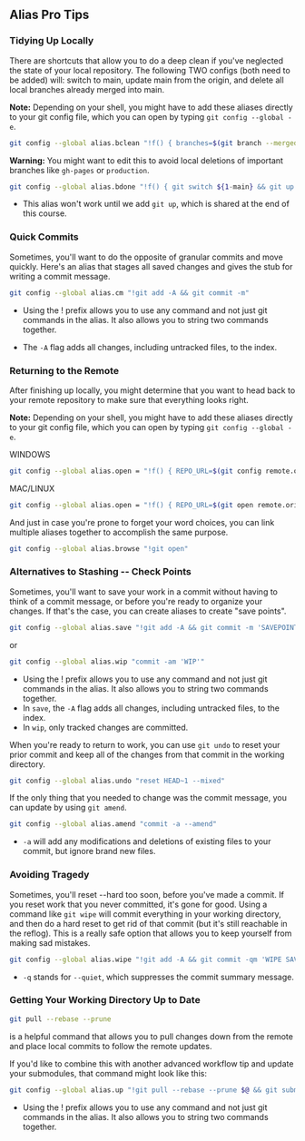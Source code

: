 ## Alias Pro Tips

### Tidying Up Locally

There are shortcuts that allow you to do a deep clean if you've neglected the state of your local repository. The following TWO configs (both need to be added) will: switch to main, update main from the origin, and delete all local branches already merged into main.

**Note:** Depending on your shell, you might have to add these aliases directly to your git config file, which you can open by typing `git config --global -e`.

```sh
git config --global alias.bclean "!f() { branches=$(git branch --merged ${1-main} | grep -v " ${1-main}$"); [ -z \"$branches\" ] || git branch -d $branches; }; f"
```

**Warning:** You might want to edit this to avoid local deletions of important branches like `gh-pages` or `production`.

```sh
git config --global alias.bdone "!f() { git switch ${1-main} && git up && git bclean ${1-main}; }; f"
```

- This alias won't work until we add `git up`, which is shared at the end of this course.

### Quick Commits

Sometimes, you'll want to do the opposite of granular commits and move quickly. Here's an alias that stages all saved changes and gives the stub for writing a commit message.

```sh
git config --global alias.cm "!git add -A && git commit -m"
```

- Using the ! prefix allows you to use any command and not just git commands in the alias. It also allows you to string two commands together.

- The `-A` flag adds all changes, including untracked files, to the index.

### Returning to the Remote

After finishing up locally, you might determine that you want to head back to your remote repository to make sure that everything looks right.

**Note:** Depending on your shell, you might have to add these aliases directly to your git config file, which you can open by typing `git config --global -e`.

WINDOWS

```sh
git config --global alias.open = "!f() { REPO_URL=$(git config remote.origin.url); explorer ${REPO_URL%%.git}; }; f"
```

MAC/LINUX

```sh
git config --global alias.open = "!f() { REPO_URL=$(git open remote.origin.url); explorer ${REPO_URL%%.git}; }; f"
```

And just in case you're prone to forget your word choices, you can link multiple aliases together to accomplish the same purpose.

```sh
git config --global alias.browse "!git open"
```

### Alternatives to Stashing -- Check Points

Sometimes, you'll want to save your work in a commit without having to think of a commit message, or before you're ready to organize your changes. If that's the case, you can create aliases to create "save points".

```sh
git config --global alias.save "!git add -A && git commit -m 'SAVEPOINT'"
```

or

```sh
git config --global alias.wip "commit -am 'WIP'"
```

- Using the ! prefix allows you to use any command and not just git commands in the alias. It also allows you to string two commands together.
- In `save`, the `-A` flag adds all changes, including untracked files, to the index.
- In `wip`, only tracked changes are committed.

When you're ready to return to work, you can use `git undo` to reset your prior commit and keep all of the changes from that commit in the working directory.

```sh
git config --global alias.undo "reset HEAD~1 --mixed"
```

If the only thing that you needed to change was the commit message, you can update by using `git amend`.

```sh
git config --global alias.amend "commit -a --amend"
```

- `-a` will add any modifications and deletions of existing files to your commit, but ignore brand new files.

### Avoiding Tragedy

Sometimes, you'll reset --hard too soon, before you've made a commit. If you reset work that you never committed, it's gone for good. Using a command like `git wipe` will commit everything in your working directory, and then do a hard reset to get rid of that commit (but it's still reachable in the reflog). This is a really safe option that allows you to keep yourself from making sad mistakes.

```sh
git config --global alias.wipe "!git add -A && git commit -qm 'WIPE SAVEPOINT' && git reset HEAD~1 -- hard"
```

- `-q` stands for `--quiet`, which suppresses the commit summary message.

### Getting Your Working Directory Up to Date

```sh
git pull --rebase --prune
```

is a helpful command that allows you to pull changes down from the remote and place local commits to follow the remote updates.

If you'd like to combine this with another advanced workflow tip and update your submodules, that command might look like this:

```sh
git config --global alias.up "!git pull --rebase --prune $@ && git submodule update --init --recursive"
```

- Using the ! prefix allows you to use any command and not just git commands in the alias. It also allows you to string two commands together.
